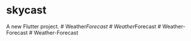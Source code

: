 # skycast

A new Flutter project.
#   W e a t h e r _ F o r e c a s t  
 #   W e a t h e r _ F o r e c a s t  
 #   W e a t h e r - F o r e c a s t  
 #   W e a t h e r - F o r e c a s t  
 